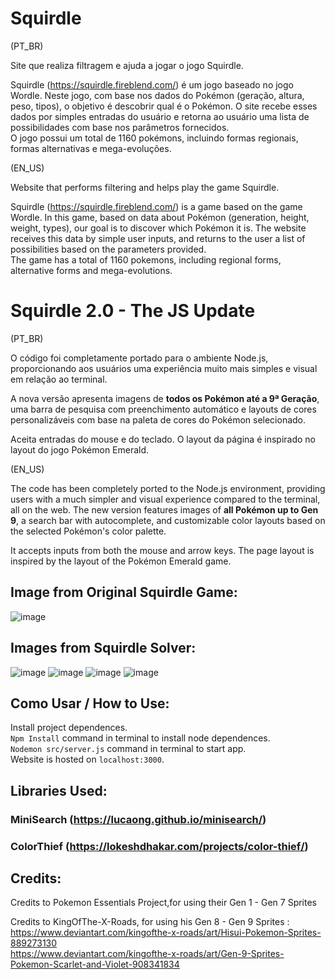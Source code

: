 # Squirdle

(PT_BR) 

Site que realiza filtragem e ajuda a jogar o jogo Squirdle.

Squirdle (https://squirdle.fireblend.com/) é um jogo baseado no jogo Wordle.
Neste jogo, com base nos dados do Pokémon (geração, altura, peso, tipos), o objetivo é descobrir qual é o Pokémon.
O site recebe esses dados por simples entradas do usuário e retorna ao usuário uma lista de possibilidades com base nos parâmetros fornecidos.<br/>
O jogo possui um total de 1160 pokémons, incluindo formas regionais, formas alternativas e mega-evoluções.


(EN_US) 

Website that performs filtering and helps play the game Squirdle.

Squirdle (https://squirdle.fireblend.com/) is a game based on the game Wordle. 
In this game, based on data about Pokémon (generation, height, weight, types), our goal is to discover which Pokémon it is.
The website receives this data by simple user inputs, and returns to the user a list of possibilities based on the parameters provided.<br/>
The game has a total of 1160 pokemons, including regional forms, alternative forms and mega-evolutions.

# Squirdle 2.0 - The JS Update

(PT_BR)

O código foi completamente portado para o ambiente Node.js, proporcionando aos usuários uma experiência muito mais simples e visual em relação ao terminal.

A nova versão apresenta imagens de **todos os Pokémon até a 9ª Geração**, uma barra de pesquisa com preenchimento automático e layouts de cores personalizáveis ​​com base na paleta de cores do Pokémon selecionado.

Aceita entradas do mouse e do teclado. O layout da página é inspirado no layout do jogo Pokémon Emerald.



(EN_US)

The code has been completely ported to the Node.js environment, providing users with a much simpler and visual experience compared to the terminal, all on the web.
The new version features images of **all Pokémon up to Gen 9**, a search bar with autocomplete, and customizable color layouts based on the selected Pokémon's color palette.

It accepts inputs from both the mouse and arrow keys. The page layout is inspired by the layout of the Pokémon Emerald game.

## Image from Original Squirdle Game:
![image](https://user-images.githubusercontent.com/85745442/222725000-aa2b2e3e-1569-4579-abc8-314d4043b242.png)

## Images from Squirdle Solver:

![image](https://github.com/pedrovitorsilva/SquirdleSolver/assets/85745442/e4bc92fd-026c-4b5f-ae0f-70b65113a02a)
![image](https://github.com/pedrovitorsilva/SquirdleSolver/assets/85745442/b688cf7a-efbc-4104-8058-8e420d634d8f)
![image](https://github.com/pedrovitorsilva/SquirdleSolver/assets/85745442/62f118a6-c0e3-439e-9b6c-894a4b20b39e)
![image](https://github.com/pedrovitorsilva/SquirdleSolver/assets/85745442/c39afaef-cd42-414e-ad6d-3c81018ab001)

## Como Usar / How to Use:
Install project dependences. <br/>
`Npm Install` command in terminal to install node dependences.<br/>
`Nodemon src/server.js` command  in terminal to start app. <br/>
Website is hosted on `localhost:3000`.

## Libraries Used:
### MiniSearch (https://lucaong.github.io/minisearch/)
### ColorThief (https://lokeshdhakar.com/projects/color-thief/)

## Credits:

Credits to Pokemon Essentials Project,for using their Gen 1 - Gen 7 Sprites

Credits to KingOfThe-X-Roads, for using his Gen 8 - Gen 9 Sprites : <br/>
https://www.deviantart.com/kingofthe-x-roads/art/Hisui-Pokemon-Sprites-889273130 <br/>
https://www.deviantart.com/kingofthe-x-roads/art/Gen-9-Sprites-Pokemon-Scarlet-and-Violet-908341834
